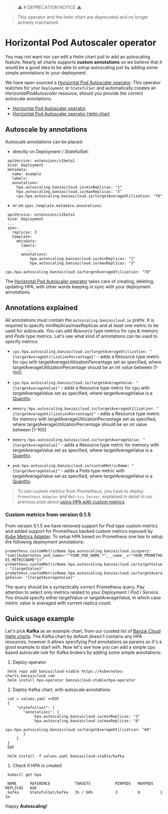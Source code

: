 > ⚠️ # DEPRECATION NOTICE ⚠️

> This operator and the helm chart are deprecated and no longer actively maintained.

# Horizontal Pod Autoscaler operator

You may not want nor can edit a Helm chart just to add an autoscaling feature. Nearly all charts supports **custom annotations** so we believe that it would be a good idea to be able to setup autoscaling just by adding some simple annotations to your deployment. 

We have open sourced a [Horizontal Pod Autoscaler operator](https://github.com/banzaicloud/hpa-operator). This operator watches for your `Deployment` or `StatefulSet` and automatically creates an *HorizontalPodAutoscaler* resource, should you provide the correct autoscale annotations.

- [Horizontal Pod Autoscaler operator](https://github.com/banzaicloud/hpa-operator)
- [Horizontal Pod Autoscaler operator Helm chart](https://github.com/banzaicloud/hpa-operator/tree/master/deploy/charts/hpa-operator)

## Autoscale by annotations

Autoscale annotations can be placed:

- directly on Deployment / StatefulSet:

 ```
  apiVersion: extensions/v1beta1
  kind: Deployment
  metadata:
    name: example
    labels:
    annotations:
      hpa.autoscaling.banzaicloud.io/minReplicas: "1"
      hpa.autoscaling.banzaicloud.io/maxReplicas: "3"
      cpu.hpa.autoscaling.banzaicloud.io/targetAverageUtilization: "70"
  ```

- or on `spec.template.metadata.annotations`:

 ```
  apiVersion: extensions/v1beta1
  kind: Deployment
  ...
  spec:
    replicas: 3
    template:
      metadata:
        labels:
          ...
        annotations:
            hpa.autoscaling.banzaicloud.io/minReplicas: "1"
            hpa.autoscaling.banzaicloud.io/maxReplicas: "3"
            cpu.hpa.autoscaling.banzaicloud.io/targetAverageUtilization: "70"
  ```  

The [Horizontal Pod Autoscaler operator](https://github.com/banzaicloud/hpa-operator) takes care of creating, deleting, updating HPA, with other words keeping in sync with your deployment annotations.

## Annotations explained

All annotations must contain the `autoscaling.banzaicloud.io` prefix. It is required to specify minReplicas/maxReplicas and at least one metric to be used for autoscale. You can add *Resource* type metrics for cpu & memory and *Pods* type metrics.
Let's see what kind of annotations can be used to specify metrics:

- ``cpu.hpa.autoscaling.banzaicloud.io/targetAverageUtilization: "{targetAverageUtilizationPercentage}"`` - adds a Resource type metric for cpu with targetAverageUtilizationPercentage set as specified, where targetAverageUtilizationPercentage should be an int value between [1-100]

- ``cpu.hpa.autoscaling.banzaicloud.io/targetAverageValue: "{targetAverageValue}"`` - adds a Resource type metric for cpu with targetAverageValue set as specified, where targetAverageValue is a [Quantity](https://godoc.org/k8s.io/apimachinery/pkg/api/resource#Quantity).

- ``memory.hpa.autoscaling.banzaicloud.io/targetAverageUtilization: "{targetAverageUtilizationPercentage}"`` - adds a Resource type metric for memory with targetAverageUtilizationPercentage set as specified, where targetAverageUtilizationPercentage should be an int value between [1-100]

- ``memory.hpa.autoscaling.banzaicloud.io/targetAverageValue: "{targetAverageValue}"`` - adds a Resource type metric for memory with targetAverageValue set as specified, where targetAverageValue is a [Quantity](https://godoc.org/k8s.io/apimachinery/pkg/api/resource#Quantity).

- ``pod.hpa.autoscaling.banzaicloud.io/customMetricName: "{targetAverageValue}"`` - adds a Pods type metric with targetAverageValue set as specified, where targetAverageValue is a [Quantity](https://godoc.org/k8s.io/apimachinery/pkg/api/resource#Quantity).

> To use custom metrics from *Prometheus*, you have to deploy `Prometheus Adapter` and `Metrics Server`, explained in detail in our previous post about [using HPA with custom metrics](https://banzaicloud.com/blog/k8s-horizontal-pod-autoscaler/)

### Custom metrics from version 0.1.5

From version 0.1.5 we have removed support for *Pod* type custom metrics and added support for Prometheus backed custom metrics exposed by [Kube Metrics Adapter](https://github.com/zalando-incubator/kube-metrics-adapter).
To setup HPA based on Prometheus one has to setup the following deployment annotations:

``
prometheus.customMetricName.hpa.autoscaling.banzaicloud.io/query: "sum({kubernetes_pod_name=~"^YOUR_POD_NAME.*",__name__=~"YOUR_PROMETHUES_METRICNAME"})"
prometheus.customMetricName.hpa.autoscaling.banzaicloud.io/targetValue: "{targetValue}"
prometheus.customMetricName.hpa.autoscaling.banzaicloud.io/targetAverageValue: "{targetAverageValue}"
``

The query should be a syntactically correct Prometheus query. Pay attention to select only metrics related to your *Deployment* / *Pod* / *Service*. 
You should specify either targetValue or targetAverageValue, in which case metric value is averaged with current replica count.


## Quick usage example

Let's pick **Kafka** as an example chart, from our curated list of [Banzai Cloud Helm charts](https://github.com/banzaicloud/banzai-charts/tree/master/kafka). The Kafka chart by default doesn't contains any HPA resources, however it allows specifying Pod annotations as params so it's a good example to start with. Now let's see how you can add a simple cpu based autoscale rule for Kafka brokers by adding some simple annotations:

  1. Deploy operator

   ```
    helm repo add banzaicloud-stable https://kubernetes-charts.banzaicloud.com
    helm install hpa-operator banzaicloud-stable/hpa-operator
   ```

  2. Deploy Kafka chart, with autoscale annotations

   ```
    cat > values.yaml <<EOF
    {
        "statefullset": {
           "annotations": {
                hpa.autoscaling.banzaicloud.io/minReplicas: "3"
                hpa.autoscaling.banzaicloud.io/maxReplicas: "8"
                cpu.hpa.autoscaling.banzaicloud.io/targetAverageUtilization: "60"
           }
        }
    }
    EOF

    helm install -f values.yaml banzaicloud-stable/kafka
   ```

  1. Check if HPA is created

   ```
    kubectl get hpa

    NAME      REFERENCE           TARGETS           MINPODS   MAXPODS   REPLICAS   AGE
    kafka     StatefulSet/kafka   3% / 60%          3         8         1          1m
  ```

Happy **Autoscaling!**
